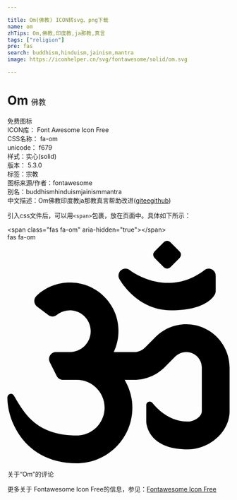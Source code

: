 ```yaml
---

title: Om(佛教) ICON转svg、png下载
name: om
zhTips: Om,佛教,印度教,ja那教,真言
tags: ["religion"]
pre: fas
search: buddhism,hinduism,jainism,mantra
image: https://iconhelper.cn/svg/fontawesome/solid/om.svg

---
```


# Om  <small style="font-size: 60%;font-weight: 100">佛教</small>


<div class="detail-page">
<p>
<span><span class="badge-success badge">免费图标</span> </span>
<br/>
<span>
ICON库：
<span class="badge-secondary badge">Font Awesome Icon Free</span> 
</span>
<br/>
<span>
CSS名称：
<span class="badge-secondary badge">fa-om</span> 
</span>
<br/>
<span>
unicode：
<span class="badge-secondary badge">f679</span> 
<copy-btn content='f679' btn-title=""></copy-btn>
<copy-btn :content='String.fromCodePoint(parseInt("f679", 16))' btn-title="复制U"></copy-btn>
</span><br/><span>样式：<span class="badge-light badge">实心(solid)</span></span>
<br/>
<span>
版本：
<span class="badge-secondary badge">5.3.0</span> 
</span><br/><span>标签：<span class="badge-light badge"><router-link to="/tags/religion.html">宗教</router-link></span></span>
<br/>
<span>图标来源/作者：<span class="badge-light badge">fontawesome</span></span> 
<br/>
<span>别名：<span class="badge-light badge">buddhism</span><span class="badge-light badge">hinduism</span><span class="badge-light badge">jainism</span><span class="badge-light badge">mantra</span></span><br/><span class="zh-detail">中文描述：<span class="badge-primary badge">Om</span><span class="badge-primary badge">佛教</span><span class="badge-primary badge">印度教</span><span class="badge-primary badge">ja那教</span><span class="badge-primary badge">真言</span><span class="help-link"><span>帮助改进</span>(<a href="https://gitee.com/liuwave/icon-helper/edit/master/json/fontawesome/solid/om.json" target="_blank" rel="noopener noreferrer">gitee</a><a href="https://github.com/liuwave/icon-helper/edit/master/json/fontawesome/solid/om.json" target="_blank" rel="noopener noreferrer">github</a></span>)</span><br/>
</p>
</div>
<div class="alert alert-dark">
  <i class="fas fa-om fa-xs"></i>
  <i class="fas fa-om fa-sm"></i>
  <i class="fas fa-om fa-lg"></i>
  <i class="fas fa-om fa-2x"></i>
  <i class="fas fa-om fa-3x"></i>
  <i class="fas fa-om fa-5x"></i>
  <i class="fas fa-om fa-7x"></i>
</div>
<div>
  <p>引入css文件后，可以用<code>&lt;span&gt;</code>包裹，放在页面中。具体如下所示：    
  </p>
  <div class="alert alert-primary" style="font-size: 14px">
    &lt;span class="fas fa-om" aria-hidden="true"&gt;&lt;/span&gt;
    <copy-btn content='<span class="fas fa-om" aria-hidden="true"></span>'></copy-btn>
  </div>
  <div class="alert alert-secondary">
    <i class="fas fa-om"
    style="font-size: 24px"
    aria-hidden="true"></i> fas fa-om
    <copy-btn content="fas fa-om" btn-title="复制图标名称"></copy-btn>
  </div>
</div>
<div id="svg" class="svg-wrap">
<svg xmlns="http://www.w3.org/2000/svg" viewBox="0 0 512 512"><path d="M360.6 60.94a10.43 10.43 0 0 0 14.76 0l21.57-21.56a10.43 10.43 0 0 0 0-14.76L375.35 3.06c-4.08-4.07-10.68-4.07-14.76 0l-21.57 21.56a10.43 10.43 0 0 0 0 14.76l21.58 21.56zM412.11 192c-26.69 0-51.77 10.39-70.64 29.25l-24.25 24.25c-6.78 6.77-15.78 10.5-25.38 10.5H245c10.54-22.1 14.17-48.11 7.73-75.23-10.1-42.55-46.36-76.11-89.52-83.19-36.15-5.93-70.9 5.04-96.01 28.78-7.36 6.96-6.97 18.85 1.12 24.93l26.15 19.63c5.72 4.3 13.66 4.32 19.2-.21 8.45-6.9 19.02-10.71 30.27-10.71 26.47 0 48.01 21.53 48.01 48s-21.54 48-48.01 48h-31.9c-11.96 0-19.74 12.58-14.39 23.28l16.09 32.17c2.53 5.06 7.6 8.1 13.17 8.55h33.03c35.3 0 64.01 28.7 64.01 64s-28.71 64-64.01 64c-96.02 0-122.35-54.02-145.15-92.03-4.53-7.55-14.77-3.58-14.79 5.22C-.09 416 41.13 512 159.94 512c70.59 0 128.02-57.42 128.02-128 0-23.42-6.78-45.1-17.81-64h21.69c26.69 0 51.77-10.39 70.64-29.25l24.25-24.25c6.78-6.77 15.78-10.5 25.38-10.5 19.78 0 35.88 16.09 35.88 35.88V392c0 13.23-18.77 24-32.01 24-39.4 0-66.67-24.24-81.82-42.89-4.77-5.87-14.2-2.54-14.2 5.02V416s0 64 96.02 64c48.54 0 96.02-39.47 96.02-88V291.88c0-55.08-44.8-99.88-99.89-99.88zm42.18-124.73c-85.55 65.12-169.05 2.75-172.58.05-6.02-4.62-14.44-4.38-20.14.55-5.74 4.92-7.27 13.17-3.66 19.8 1.61 2.95 40.37 72.34 118.8 72.34 79.92 0 98.78-31.36 101.75-37.66 1.02-2.12 1.53-4.47 1.53-6.83V80c0-13.22-15.14-20.69-25.7-12.73z"/></svg>
</div>
<detail full-name='fa-om'></detail>

<Vssue title="关于“Om”的评论" >关于“Om”的评论</Vssue>
    
<div><p>更多关于  Fontawesome Icon Free的信息，参见：<a target="_blank" href="https://iconhelper.cn/fontawesome.html">Fontawesome Icon Free</a>
</p></div>
